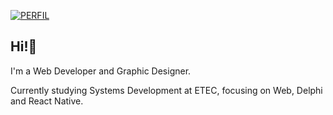 [![PERFIL](https://img.shields.io/badge/perfil%20-%23323330.svg?&style=for-the-badge&logo=perfil&logoColor=black&color=FF0080)](https://github.com/iuricode/README-template/tree/main/README-profile)

## Hi!👋
I'm a Web Developer and Graphic Designer.

Currently studying Systems Development at ETEC, focusing on Web, Delphi and React Native.
